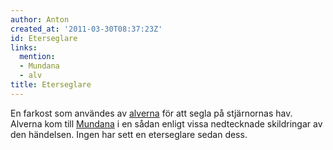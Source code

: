 ```yaml
---
author: Anton
created_at: '2011-03-30T08:37:23Z'
id: Eterseglare
links:
  mention:
  - Mundana
  - alv
title: Eterseglare
---
```


En farkost som användes av [alverna] för att segla på stjärnornas hav. Alverna kom till [Mundana] i
en sådan enligt vissa nedtecknade skildringar av den händelsen. Ingen har sett en eterseglare sedan
dess.

  [alverna]: alv
  [Mundana]: Mundana
